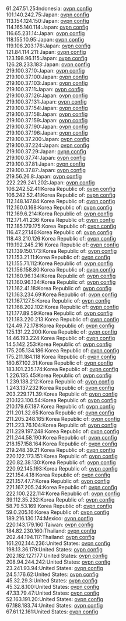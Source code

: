 61.247.51.25:Indonesia: [ovpn config](vpn/61_247_51_25.ovpn)  
101.140.242.75:Japan: [ovpn config](vpn/101_140_242_75.ovpn)  
113.154.124.150:Japan: [ovpn config](vpn/113_154_124_150.ovpn)  
114.165.140.114:Japan: [ovpn config](vpn/114_165_140_114.ovpn)  
116.65.231.14:Japan: [ovpn config](vpn/116_65_231_14.ovpn)  
118.155.10.95:Japan: [ovpn config](vpn/118_155_10_95.ovpn)  
119.106.203.176:Japan: [ovpn config](vpn/119_106_203_176.ovpn)  
121.84.114.211:Japan: [ovpn config](vpn/121_84_114_211.ovpn)  
123.198.96.115:Japan: [ovpn config](vpn/123_198_96_115.ovpn)  
126.28.233.183:Japan: [ovpn config](vpn/126_28_233_183.ovpn)  
219.100.37.10:Japan: [ovpn config](vpn/219_100_37_10.ovpn)  
219.100.37.100:Japan: [ovpn config](vpn/219_100_37_100.ovpn)  
219.100.37.103:Japan: [ovpn config](vpn/219_100_37_103.ovpn)  
219.100.37.11:Japan: [ovpn config](vpn/219_100_37_11.ovpn)  
219.100.37.126:Japan: [ovpn config](vpn/219_100_37_126.ovpn)  
219.100.37.131:Japan: [ovpn config](vpn/219_100_37_131.ovpn)  
219.100.37.154:Japan: [ovpn config](vpn/219_100_37_154.ovpn)  
219.100.37.158:Japan: [ovpn config](vpn/219_100_37_158.ovpn)  
219.100.37.159:Japan: [ovpn config](vpn/219_100_37_159.ovpn)  
219.100.37.190:Japan: [ovpn config](vpn/219_100_37_190.ovpn)  
219.100.37.196:Japan: [ovpn config](vpn/219_100_37_196.ovpn)  
219.100.37.200:Japan: [ovpn config](vpn/219_100_37_200.ovpn)  
219.100.37.224:Japan: [ovpn config](vpn/219_100_37_224.ovpn)  
219.100.37.29:Japan: [ovpn config](vpn/219_100_37_29.ovpn)  
219.100.37.74:Japan: [ovpn config](vpn/219_100_37_74.ovpn)  
219.100.37.81:Japan: [ovpn config](vpn/219_100_37_81.ovpn)  
219.100.37.87:Japan: [ovpn config](vpn/219_100_37_87.ovpn)  
219.56.26.8:Japan: [ovpn config](vpn/219_56_26_8.ovpn)  
222.229.241.202:Japan: [ovpn config](vpn/222_229_241_202.ovpn)  
106.242.52.41:Korea Republic of: [ovpn config](vpn/106_242_52_41.ovpn)  
106.242.52.41:Korea Republic of: [ovpn config](vpn/106_242_52_41.ovpn)  
112.148.147.84:Korea Republic of: [ovpn config](vpn/112_148_147_84.ovpn)  
112.160.0.168:Korea Republic of: [ovpn config](vpn/112_160_0_168.ovpn)  
112.169.6.214:Korea Republic of: [ovpn config](vpn/112_169_6_214.ovpn)  
112.171.41.236:Korea Republic of: [ovpn config](vpn/112_171_41_236.ovpn)  
112.185.179.175:Korea Republic of: [ovpn config](vpn/112_185_179_175.ovpn)  
116.47.27.146:Korea Republic of: [ovpn config](vpn/116_47_27_146.ovpn)  
118.43.210.126:Korea Republic of: [ovpn config](vpn/118_43_210_126.ovpn)  
119.192.245.216:Korea Republic of: [ovpn config](vpn/119_192_245_216.ovpn)  
121.139.150.173:Korea Republic of: [ovpn config](vpn/121_139_150_173.ovpn)  
121.153.21.11:Korea Republic of: [ovpn config](vpn/121_153_21_11.ovpn)  
121.155.71.112:Korea Republic of: [ovpn config](vpn/121_155_71_112.ovpn)  
121.156.158.80:Korea Republic of: [ovpn config](vpn/121_156_158_80.ovpn)  
121.160.96.134:Korea Republic of: [ovpn config](vpn/121_160_96_134.ovpn)  
121.160.96.134:Korea Republic of: [ovpn config](vpn/121_160_96_134.ovpn)  
121.162.41.18:Korea Republic of: [ovpn config](vpn/121_162_41_18.ovpn)  
121.163.234.69:Korea Republic of: [ovpn config](vpn/121_163_234_69.ovpn)  
121.167.127.5:Korea Republic of: [ovpn config](vpn/121_167_127_5.ovpn)  
121.168.202.102:Korea Republic of: [ovpn config](vpn/121_168_202_102.ovpn)  
121.177.89.59:Korea Republic of: [ovpn config](vpn/121_177_89_59.ovpn)  
121.183.220.213:Korea Republic of: [ovpn config](vpn/121_183_220_213.ovpn)  
124.49.72.178:Korea Republic of: [ovpn config](vpn/124_49_72_178.ovpn)  
125.131.22.200:Korea Republic of: [ovpn config](vpn/125_131_22_200.ovpn)  
14.46.193.224:Korea Republic of: [ovpn config](vpn/14_46_193_224.ovpn)  
14.5.142.253:Korea Republic of: [ovpn config](vpn/14_5_142_253.ovpn)  
175.205.134.186:Korea Republic of: [ovpn config](vpn/175_205_134_186.ovpn)  
175.211.184.118:Korea Republic of: [ovpn config](vpn/175_211_184_118.ovpn)  
180.67.102.31:Korea Republic of: [ovpn config](vpn/180_67_102_31.ovpn)  
183.101.235.174:Korea Republic of: [ovpn config](vpn/183_101_235_174.ovpn)  
1.226.135.45:Korea Republic of: [ovpn config](vpn/1_226_135_45.ovpn)  
1.239.138.212:Korea Republic of: [ovpn config](vpn/1_239_138_212.ovpn)  
1.243.137.232:Korea Republic of: [ovpn config](vpn/1_243_137_232.ovpn)  
203.229.171.39:Korea Republic of: [ovpn config](vpn/203_229_171_39.ovpn)  
210.123.100.54:Korea Republic of: [ovpn config](vpn/210_123_100_54.ovpn)  
210.179.67.187:Korea Republic of: [ovpn config](vpn/210_179_67_187.ovpn)  
211.201.32.65:Korea Republic of: [ovpn config](vpn/211_201_32_65.ovpn)  
211.205.248.165:Korea Republic of: [ovpn config](vpn/211_205_248_165.ovpn)  
211.223.76.104:Korea Republic of: [ovpn config](vpn/211_223_76_104.ovpn)  
211.229.197.248:Korea Republic of: [ovpn config](vpn/211_229_197_248.ovpn)  
211.244.58.190:Korea Republic of: [ovpn config](vpn/211_244_58_190.ovpn)  
218.157.158.164:Korea Republic of: [ovpn config](vpn/218_157_158_164.ovpn)  
219.248.39.21:Korea Republic of: [ovpn config](vpn/219_248_39_21.ovpn)  
220.122.173.151:Korea Republic of: [ovpn config](vpn/220_122_173_151.ovpn)  
220.82.38.130:Korea Republic of: [ovpn config](vpn/220_82_38_130.ovpn)  
220.92.145.193:Korea Republic of: [ovpn config](vpn/220_92_145_193.ovpn)  
221.154.4.18:Korea Republic of: [ovpn config](vpn/221_154_4_18.ovpn)  
221.157.47.7:Korea Republic of: [ovpn config](vpn/221_157_47_7.ovpn)  
221.167.205.24:Korea Republic of: [ovpn config](vpn/221_167_205_24.ovpn)  
222.100.222.114:Korea Republic of: [ovpn config](vpn/222_100_222_114.ovpn)  
39.112.35.232:Korea Republic of: [ovpn config](vpn/39_112_35_232.ovpn)  
58.79.53.169:Korea Republic of: [ovpn config](vpn/58_79_53_169.ovpn)  
59.0.205.16:Korea Republic of: [ovpn config](vpn/59_0_205_16.ovpn)  
189.216.130.174:Mexico: [ovpn config](vpn/189_216_130_174.ovpn)  
220.143.179.160:Taiwan: [ovpn config](vpn/220_143_179_160.ovpn)  
184.82.230.160:Thailand: [ovpn config](vpn/184_82_230_160.ovpn)  
202.44.194.117:Thailand: [ovpn config](vpn/202_44_194_117.ovpn)  
161.202.144.236:United States: [ovpn config](vpn/161_202_144_236.ovpn)  
198.13.36.179:United States: [ovpn config](vpn/198_13_36_179.ovpn)  
202.182.127.177:United States: [ovpn config](vpn/202_182_127_177.ovpn)  
208.94.244.242:United States: [ovpn config](vpn/208_94_244_242.ovpn)  
23.241.93.94:United States: [ovpn config](vpn/23_241_93_94.ovpn)  
24.5.176.62:United States: [ovpn config](vpn/24_5_176_62.ovpn)  
45.32.29.3:United States: [ovpn config](vpn/45_32_29_3.ovpn)  
45.32.8.100:United States: [ovpn config](vpn/45_32_8_100.ovpn)  
47.33.79.47:United States: [ovpn config](vpn/47_33_79_47.ovpn)  
52.163.191.20:United States: [ovpn config](vpn/52_163_191_20.ovpn)  
67.188.183.74:United States: [ovpn config](vpn/67_188_183_74.ovpn)  
67.61.12.161:United States: [ovpn config](vpn/67_61_12_161.ovpn)  
